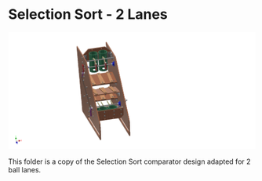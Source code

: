 # Selection Sort - 2 Lanes

![logo](https://github.com/jamesrussellt/Ball-Machine/blob/master/Images/Selection_Assy_2_Lanes.png)

This folder is a copy of the Selection Sort comparator design adapted for 2 ball lanes.
